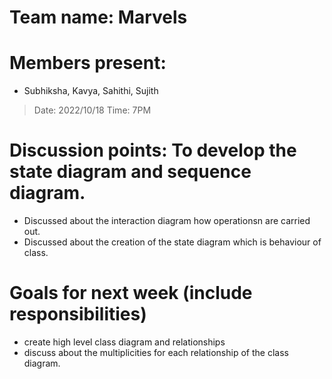 # Team name: Marvels

# Members present: 
  
  * Subhiksha, Kavya, Sahithi, Sujith

> Date: 2022/10/18
> Time: 7PM
# Discussion points: To develop the state diagram and sequence diagram.
  * Discussed about the interaction diagram how operationsn are carried out.
  * Discussed about the creation of the state diagram which is behaviour of class.
# Goals for next week (include responsibilities)
  *	create high level class diagram and relationships
  * discuss about the multiplicities for each relationship of the class diagram.
  


